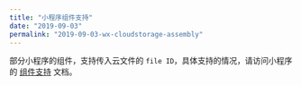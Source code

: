 ```yaml
---
title: "小程序组件支持"
date: "2019-09-03"
permalink: "2019-09-03-wx-cloudstorage-assembly"
---
```



部分小程序的组件，支持传入云文件的 `file ID`，具体支持的情况，请访问小程序的 [组件支持](https://developers.weixin.qq.com/miniprogram/dev/wxcloud/reference-client-api/component/index.html) 文档。
